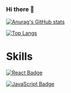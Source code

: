 ### Hi there 👋

[![Anurag's GitHub stats](https://github-readme-stats.vercel.app/api?username=phj2309&show_icons=true&theme=highcontrast)](https://github.com/anuraghazra/github-readme-stats)

[![Top Langs](https://github-readme-stats.vercel.app/api/top-langs/?username=phj2309&langs_count=5&layout=compact)](https://github.com/anuraghazra/github-readme-stats)


# Skills

[![React Badge](https://img.shields.io/badge/-React-61DAFB?&logo=react&logoColor=white&style=for-the-badge&link=https://reactjs.org)](https://reactjs.org/)
<!-- [![React Badge](https://img.shields.io/badge/-ReactJs-61DAFB?logo=react&logoColor=white&style=for-the-badge&link=https://reactjs.org)](https://reactjs.org/) -->


[![JavaScript Badge](https://img.shields.io/badge/JavaScript-F7DF1E?style=flat-square&logo=javascript&link=https://developer.mozilla.org/en-US/docs/Web/JavaScript/)](https://developer.mozilla.org/en-US/docs/Web/JavaScript)

<!--
**phj2309/phj2309** is a ✨ _special_ ✨ repository because its `README.md` (this file) appears on your GitHub profile.

Here are some ideas to get you started:

- 🔭 I’m currently working on ...
- 🌱 I’m currently learning ...
- 👯 I’m looking to collaborate on ...
- 🤔 I’m looking for help with ...
- 💬 Ask me about ...
- 📫 How to reach me: ...
- 😄 Pronouns: ...
- ⚡ Fun fact: ...
-->
